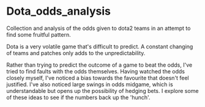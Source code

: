 # Dota_odds_analysis
Collection and analysis of the odds given to dota2 teams in an attempt to find some fruitful pattern.

Dota is a very volatile game that's difficult to predict. A constant changing of teams and patches only adds to the unpredictability.

Rather than trying to predict the outcome of a game to beat the odds, I've tried to find faults with the odds themselves.
Having watched the odds closely myself, I've noticed a bias towards the favourite that doesn't feel justified.
I've also noticed large swings in odds midgame, which is understandable but opens up the possibility of hedging bets.
I explore some of these ideas to see if the numbers back up the 'hunch'.
